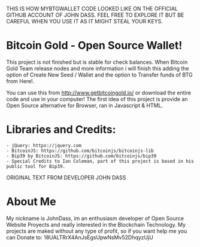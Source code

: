THIS IS HOW MYBTGWALLET CODE LOOKED LIKE ON THE OFFICIAL GITHUB ACCOUNT OF JOHN DASS. FEEL FREE TO EXPLORE IT BUT BE CAREFUL WHEN YOU USE IT AS IT MIGHT STEAL YOUR KEYS.

# Bitcoin Gold - Open Source Wallet!
This project is not finished but is stable for check balances. When Bitcoin Gold Team release nodes and more information i will finish this adding the option of Create New Seed / Wallet and the option to Transfer funds of BTG from Here!.

You can use this from http://www.getbitcoingold.io/ or download the entire code and use in your computer!
The first idea of this project is provide an Open Source alternative for Browser, ran in Javascript & HTML.


 # Libraries and Credits:
	- jQuery: https://jquery.com
	- BitcoinJS: https://github.com/bitcoinjs/bitcoinjs-lib
	- Bip39 by BitcoinJS: https://github.com/bitcoinjs/bip39
	- Special Credits to Ian Coleman, part of this project is based in his public tool for Bip39.

ORIGINAL TEXT FROM DEVELOPER JOHN DASS
 # About Me
My nickname is JohnDass, im an enthusiasm developer of Open Source Website Proyects and really interested in the Blockchain Technology.
My projects are maked without any type of profit, so if you want help me you can Donate to: 18UALTRrX4AnJsEgsUpwNsMv52DhqyzUjU
